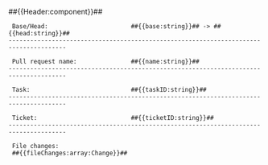 ##{{Header:component}}##

     Base/Head:                       ##{{base:string}}## -> ##{{head:string}}##
    --------------------------------------------------------------------------------------

     Pull request name:               ##{{name:string}}##
    --------------------------------------------------------------------------------------

     Task:                            ##{{taskID:string}}##
    --------------------------------------------------------------------------------------

     Ticket:                          ##{{ticketID:string}}##
    --------------------------------------------------------------------------------------

     File changes:
     ##{{fileChanges:array:Change}}##
